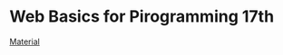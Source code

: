 # Web Basics for Pirogramming 17th

[Material](https://unhyif.notion.site/Hello-Web-adbafe200d0e467db2eb0f8f39047d1e)

